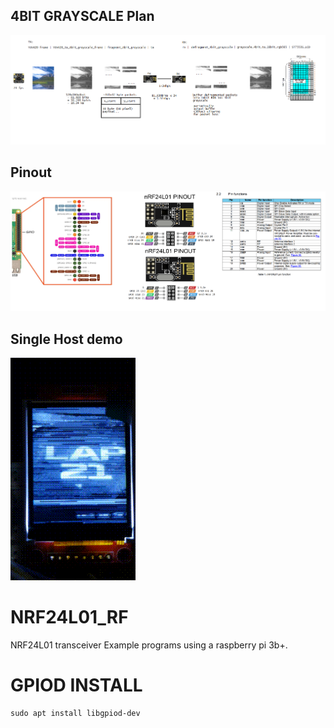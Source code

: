 ## 4BIT GRAYSCALE Plan
![rpicam stream over NRF24 plan](docs/network_plan.png)

## Pinout
![pinout_plan](docs/pinout_plan.png)

## Single Host demo
![demo](docs/demos/NRF24L01_single_rpi_2_rf_4bitgrayscale.gif) 

# NRF24L01_RF
NRF24L01 transceiver Example programs using a raspberry pi 3b+. 

# GPIOD INSTALL
```
sudo apt install libgpiod-dev
```
